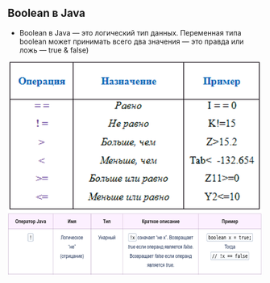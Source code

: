 ## Boolean в Java

* Boolean в Java — это логический тип данных. Переменная типа boolean может принимать всего два значения — это правда или ложь — true & false)


![img](https://raw.githubusercontent.com/ait-tr/cohort38/main/basic_programming/lesson_04/img/img.png)
![img](https://raw.githubusercontent.com/ait-tr/cohort38/main/basic_programming/lesson_04/img/img_1.png)